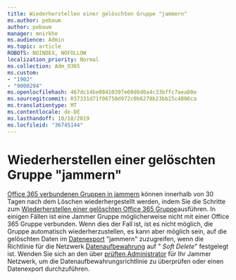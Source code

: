 ```yaml
---
title: Wiederherstellen einer gelöschten Gruppe "jammern"
ms.author: pebaum
author: pebaum
manager: mnirkhe
ms.audience: Admin
ms.topic: article
ROBOTS: NOINDEX, NOFOLLOW
localization_priority: Normal
ms.collection: Adm_O365
ms.custom:
- "1902"
- "9000294"
ms.openlocfilehash: 467dc14be08410397e08d6d0a4c33bffc7aea80e
ms.sourcegitcommit: 037331d71f06750d972c0b6278b23bb15c4806ca
ms.translationtype: MT
ms.contentlocale: de-DE
ms.lasthandoff: 10/18/2019
ms.locfileid: "36745144"
---
```

# <a name="restore-a-deleted-yammer-group"></a>Wiederherstellen einer gelöschten Gruppe "jammern"

[Office 365 verbundenen Gruppen in jammern](https://docs.microsoft.com/yammer/manage-yammer-groups/yammer-and-office-365-groups) können innerhalb von 30 Tagen nach dem Löschen wiederhergestellt werden, indem Sie die Schritte zum [Wiederherstellen einer gelöschten Office 365 Gruppe](https://docs.microsoft.com/office365/admin/create-groups/restore-deleted-group)ausführen.
In einigen Fällen ist eine Jammer Gruppe möglicherweise nicht mit einer Office 365 Gruppe verbunden. Wenn dies der Fall ist, ist es nicht möglich, die Gruppe automatisch wiederherzustellen, es kann aber möglich sein, auf die gelöschten Daten im [Datenexport](https://docs.microsoft.com/yammer/manage-security-and-compliance/export-yammer-enterprise-data) "jammern" zuzugreifen, wenn die Richtlinie für die Netzwerk [Datenaufbewahrung](https://docs.microsoft.com/yammer/manage-security-and-compliance/manage-data-compliance) auf " *Soft Delete*" festgelegt ist. Wenden Sie sich an den über [prüften Administrator](https://docs.microsoft.com/yammer/manage-yammer-users/manage-yammer-admins) für Ihr Jammer Netzwerk, um die Datenaufbewahrungsrichtlinie zu überprüfen oder einen Datenexport durchzuführen.
